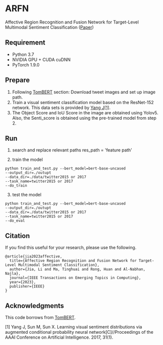 # ARFN
Affective Region Recognition and Fusion Network for Target-Level Multimodal Sentiment Classification ([Paper](https://ieeexplore.ieee.org/abstract/document/10014688))

## Requirement

- Python 3.7
- NVIDIA GPU + CUDA cuDNN
- PyTorch 1.9.0

## Prepare
1. Following [TomBERT](https://github.com/jefferyYu/TomBERT) section: Download tweet images and set up image path.
2. Train a visual sentiment classification model based on the ResNet-152 network. This data sets is provided by [Yang J[1]](http://47.105.62.179:8081/sentiment_web/datasets/LDL.tar.gz).
3. The Object Score and IoU Score in the image are obtained using Yolov5. Also, the Senti_score is obtained using the pre-trained model from step 2.

## Run
1. search and replace relevant paths
   res_path = 'feature path'

2. train the model
```
python train_and_test.py --bert_model=bert-base-uncased
--output_dir=./outupt
--data_dir=./data/twitter2015 or 2017
--task_name=twitter2015 or 2017
--do_train
```
3. test the model
```
python train_and_test.py --bert_model=bert-base-uncased
--output_dir=./outupt
--data_dir=./data/twitter2015 or 2017
--task_name=twitter2015 or 2017
--do_eval
```


## Citation
If you find this useful for your research, please use the following.

```
@article{jia2023affective,
  title={Affective Region Recognition and Fusion Network for Target-Level Multimodal Sentiment Classification},
  author={Jia, Li and Ma, Tinghuai and Rong, Huan and Al-Nabhan, Najla},
  journal={IEEE Transactions on Emerging Topics in Computing},
  year={2023},
  publisher={IEEE}
}
```

## Acknowledgments
This code borrows from [TomBERT](https://github.com/jefferyYu/TomBERT).

[1] Yang J, Sun M, Sun X. Learning visual sentiment distributions via augmented conditional probability neural network[C]//Proceedings of the AAAI Conference on Artificial Intelligence. 2017, 31(1).
